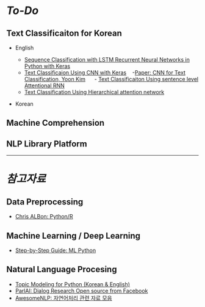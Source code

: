 # *To-Do*

## Text Classificaiton for Korean

- English
  - [Sequence Classification with LSTM Recurrent Neural Networks in Python with Keras](http://machinelearningmastery.com/sequence-classification-lstm-recurrent-neural-networks-python-keras/)
  - [Text Classificaion Using CNN with Keras](https://richliao.github.io/supervised/classification/2016/11/26/textclassifier-convolutional/)
    -[Paper: CNN for Text Classification, Yoon Kim](https://www.cs.cmu.edu/~diyiy/docs/naacl16.pdf)
    
  - [Text Classificaiton Using sentence level Attentional RNN](https://richliao.github.io/supervised/classification/2016/12/26/textclassifier-RNN/)
  - [Text Classification Using Hierarchical attention network](https://richliao.github.io/supervised/classification/2016/12/26/textclassifier-HATN/)
  
- Korean

## Machine Comprehension

## NLP Library Platform 


<hr/>

# *참고자료*

 ## Data Preprocessing
  - [Chris ALBon: Python/R](https://chrisalbon.com/)
 
 ## Machine Learning / Deep Learning
  - [Step-by-Step Guide: ML Python](http://machinelearningmastery.com/start-here/)
  
 ## Natural Language Procesing 
  - [Topic Modeling for Python (Korean & English)](https://www.lucypark.kr/courses/2015-ba/text-mining.html#topic-modeling)
  - [ParlAI: Dialog Research Open source from Facebook](https://github.com/facebookresearch/ParlAI/blob/master/README.md)
  - [AwesomeNLP: 자연어처리 관련 자료 모음](https://github.com/keon/awesome-nlp)
